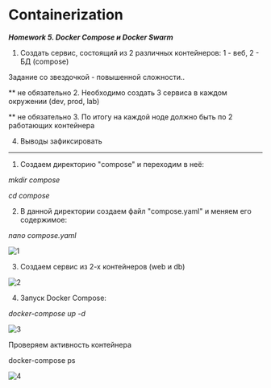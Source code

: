 # Containerization

***Homework 5. Docker Compose и Docker Swarm***
 
1. Создать сервис, состоящий из 2 различных контейнеров: 1 - веб, 2 - БД (compose)

Задание со звездочкой - повышенной сложности..

** не обязательно 2. Необходимо создать 3 сервиса в каждом окружении (dev, prod, lab)

** не обязательно 3. По итогу на каждой ноде должно быть по 2 работающих контейнера

4. Выводы зафиксировать

---

1. Создаем директорию "compose" и переходим в неё:

*mkdir compose*

*cd compose*

2. В данной директории создаем файл "compose.yaml" и меняем его содержимое: 

*nano compose.yaml*

![1](https://github.com/Liamina-Irina/Containerization/assets/119972026/0312d2fe-177a-472e-b0fc-092b7156c680)

3. Создаем сервис из 2-х контейнеров (web и db)

![2](https://github.com/Liamina-Irina/Containerization/assets/119972026/127fed02-dc6f-45d1-b0e0-69eafa21f8a5)

4. Запуск Docker Compose:  

*docker-compose up -d*

![3](https://github.com/Liamina-Irina/Containerization/assets/119972026/77633cbc-44f1-43bb-84a9-52fd525fa2d2)

Проверяем активность контейнера

docker-compose ps

![4](https://github.com/Liamina-Irina/Containerization/assets/119972026/9a091d72-dd25-40a5-9010-8a33999e7a43)


